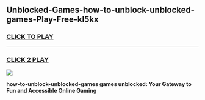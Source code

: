 
## Unblocked-Games-how-to-unblock-unblocked-games-Play-Free-kl5kx
<h3>
<a href="https://premium76.site?title=how-to-unblock-unblocked-games&ref=19M">CLICK TO PLAY</a></h3>
<hr>

<h3>
<a href="https://premium76.site?title=how-to-unblock-unblocked-games&ref=19M">CLICK 2 PLAY</a>
  
</h3>

<a href="https://premium76.site?title=how-to-unblock-unblocked-games&ref=19M"><img src="https://clearcache.store/games.png"></a>


**how-to-unblock-unblocked-games games unblocked: Your Gateway to Fun and Accessible Online Gaming**
